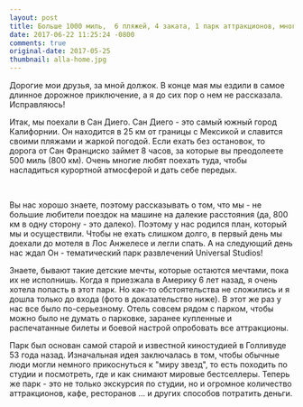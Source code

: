 ```yaml
---
layout: post
title: Больше 1000 миль,  6 пляжей, 4 заката, 1 парк аттракционов, много солнца и неподражаемый Сан Диего
date: 2017-06-22 11:25:24 -0800
comments: true
original-date: 2017-05-25
thumbnail: alla-home.jpg
---
```


Дорогие мои друзья, за мной должок. В конце мая мы ездили в самое длинное дорожное приключение, а я до сих пор о нем не рассказала. 
Исправляюсь! 

Итак, мы поехали в Сан Диего. Сан Диего - это самый южный город Калифорнии. Он находится в 25 км от границы с Мексикой и славится своими пляжами и жаркой погодой. Если ехать без остановок, то дорога от Сан Франциско займет 8 часов, за которые вы преодолеете  500 миль (800 км). Очень многие любят поехать туда, чтобы насладиться курортной атмосферой и дать себе передых.

<!--separate--> 

Вы нас хорошо знаете, поэтому рассказывать о том, что мы - не большие любители поездок на машине на далекие расстояния (да, 800 км в одну сторону - это далеко). Поэтому у нас родился план, который мы и осуществили. Чтобы не ехать слишком долго, в первый день мы доехали до мотеля в Лос Анжелесе и легли спать. А на следующий день нас ждал Он - тематический парк развлечений Universal Studios! 

Знаете, бывают такие детские мечты, которые остаются мечтами, пока их не исполнишь. Когда я приезжала в Америку 6 лет назад, я очень хотела попасть в этот парк. Но как-то обстоятельства не сложились и я дошла только до входа (фото в доказательство ниже). 
В этот же раз у нас все было по-серьезному. Отель совсем рядом с парком, чтобы можно было не думать о парковке, заранее купленные и распечатанные билеты и боевой настрой опробовать все аттракционы. 

Парк был основан самой старой и известной киностудией в Голливуде 53 года назад. Изначальная идея заключалась в том, чтобы обычные люди могли немного прикоснуться к "миру звезд", то есть походить по студии и посмотреть, где и как снимают мировые бестселлеры.
Теперь же парк - это не только экскурсия по студии, но и огромное количество аттракционов, кафе, ресторанов ... и других способов потратить деньги. 